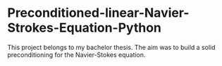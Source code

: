 # Preconditioned-linear-Navier-Strokes-Equation-Python
This project belongs to my bachelor thesis. The aim was to build a solid preconditioning for the Navier-Stokes equation.
